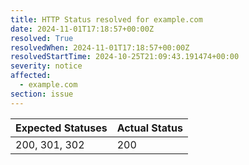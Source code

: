 ```yaml
---
title: HTTP Status resolved for example.com
date: 2024-11-01T17:18:57+00:00Z
resolved: True
resolvedWhen: 2024-11-01T17:18:57+00:00Z
resolvedStartTime: 2024-10-25T21:09:43.191474+00:00
severity: notice
affected:
  - example.com
section: issue
---
```


| Expected Statuses | Actual Status  |
|-------------------|----------------|
| 200, 301, 302 | 200 |
